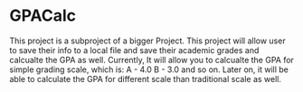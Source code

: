 # GPACalc
This project is a subproject of a bigger Project. This project will allow user to save their info to a local file and save their academic grades and calcualte the GPA as well. 
Currently, It will allow you to calcualte the GPA for simple grading scale, which is: 
A - 4.0 
B - 3.0 and so on. 
Later on, it will be able to calculate the GPA for different scale than traditional scale as well. 
